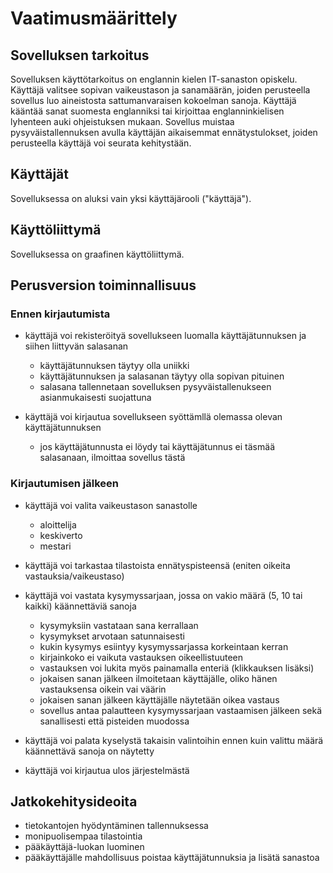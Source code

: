 # Vaatimusmäärittely

## Sovelluksen tarkoitus

Sovelluksen käyttötarkoitus on englannin kielen IT-sanaston opiskelu. Käyttäjä valitsee sopivan vaikeustason ja sanamäärän, joiden perusteella sovellus luo aineistosta sattumanvaraisen kokoelman sanoja. Käyttäjä kääntää sanat suomesta englanniksi tai kirjoittaa englanninkielisen lyhenteen auki ohjeistuksen mukaan. Sovellus muistaa pysyväistallennuksen avulla käyttäjän aikaisemmat ennätystulokset, joiden perusteella käyttäjä voi seurata kehitystään.

## Käyttäjät

Sovelluksessa on aluksi vain yksi käyttäjärooli ("käyttäjä").

## Käyttöliittymä

Sovelluksessa on graafinen käyttöliittymä.

## Perusversion toiminnallisuus

### Ennen kirjautumista

- käyttäjä voi rekisteröityä sovellukseen luomalla käyttäjätunnuksen ja siihen liittyvän salasanan
  - käyttäjätunnuksen täytyy olla uniikki
  - käyttäjätunnuksen ja salasanan täytyy olla sopivan pituinen
  - salasana tallennetaan sovelluksen pysyväistallenukseen asianmukaisesti suojattuna

- käyttäjä voi kirjautua sovellukseen syöttämllä olemassa olevan käyttäjätunnuksen
  - jos käyttäjätunnusta ei löydy tai käyttäjätunnus ei täsmää salasanaan, ilmoittaa sovellus tästä

### Kirjautumisen jälkeen

- käyttäjä voi valita vaikeustason sanastolle
  - aloittelija
  - keskiverto
  - mestari
 
- käyttäjä voi tarkastaa tilastoista ennätyspisteensä (eniten oikeita vastauksia/vaikeustaso)

- käyttäjä voi vastata kysymyssarjaan, jossa on vakio määrä (5, 10 tai kaikki) käännettäviä sanoja
  - kysymyksiin vastataan sana kerrallaan
  - kysymykset arvotaan satunnaisesti
  - kukin kysymys esiintyy kysymyssarjassa korkeintaan kerran
  - kirjainkoko ei vaikuta vastauksen oikeellistuuteen
  - vastauksen voi lukita myös painamalla enteriä (klikkauksen lisäksi)
  - jokaisen sanan jälkeen ilmoitetaan käyttäjälle, oliko hänen vastauksensa oikein vai väärin
  - jokaisen sanan jälkeen käyttäjälle näytetään oikea vastaus
  - sovellus antaa palautteen kysymyssarjaan vastaamisen jälkeen sekä sanallisesti että pisteiden muodossa

- käyttäjä voi palata kyselystä takaisin valintoihin ennen kuin valittu määrä käännettävä sanoja on näytetty
- käyttäjä voi kirjautua ulos järjestelmästä

## Jatkokehitysideoita

- tietokantojen hyödyntäminen tallennuksessa
- monipuolisempaa tilastointia
- pääkäyttäjä-luokan luominen
- pääkäyttäjälle mahdollisuus poistaa käyttäjätunnuksia ja lisätä sanastoa
